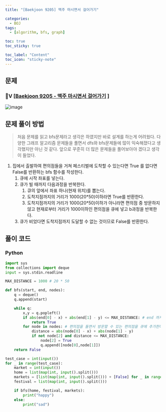```yaml
---
title: "[Baekjoon 9205] 맥주 마시면서 걸어가기" 

categories:
  - BOJ
tags:
  - [algorithm, bfs, graph]

toc: true
toc_sticky: true

toc_label: "Content"
toc_icon: "sticky-note"
---
```


## 문제

### 💛Ⅴ [[Baekjoon 9205 - 맥주 마시면서 걸어가기](https://www.acmicpc.net/problem/9205) ]

![image](https://user-images.githubusercontent.com/68420044/214731411-28addb7b-98c4-41a9-8952-6424cd5f9b9b.png)


## 문제 풀이 방법

> 처음 문제를 읽고 bfs문제라고 생각은 하였지만 바로 설계를 하는게 어려웠다. 다양한 그래프 알고리즘 문제들을 풀면서 dfs와 bfs문제들에 많이 익숙해졌다고 생각했지만 아닌 것 같다. 앞으로 꾸준히 더 많은 문제들을 풀어보아야 겠다고 생각이 들었다.

1. 집에서 출발하여 편의점들을 거쳐 페스티벌에 도착할 수 있는다면 True 를 없다면 False를 반환하는 bfs 함수를 작성한다. 
    1. 큐에 시작 좌표를 넣는다.
    2. 큐가 빌 때까지 다음과정을 반복한다. 
        1. 큐의 앞에서 좌표 하나(현재 위치)를 뽑는다. 
        2. 도착지점까지의 거리가 1000(20*50)이하라면 True를 반환한다. 
        3. 도착지점까지의 거리가 1000(20*50)이하가 아니라면 편의점 중 방문하지 않고 현재로부터 거리가 1000이하인 편의점을 큐에 넣고 b과정을 반복한다. 
    3. 큐가 비었다면 도착지점까지 도달할 수 없는 것이므로 False를 반환한다. 

## 풀이 코드

### Python

```python
import sys
from collections import deque
input = sys.stdin.readline

MAX_DISTANCE = 1000 # 20 * 50

def bfs(start, end, nodes):
    q = deque()
    q.append(start)

    while q:
        x,y = q.popleft()
        if abs(end[0] - x) + abs(end[1] - y) <= MAX_DISTANCE: # end 까지 도달할 수 있다면
            return True
        for node in nodes: # 편의점을 돌면서 방문할 수 있는 편의점을 큐에 추가한다.
            distance = abs(node[0] - x) + abs(node[1] - y)
            if not node[2] and distance <= MAX_DISTANCE:
                node[2] = True
                q.append([node[0],node[1]])
    return False

test_case = int(input())
for _ in range(test_case):
    market = int(input())
    home = list(map(int, input().split()))
    markets = [list(map(int, input().split())) + [False] for _ in range(market)]
    festival = list(map(int, input().split()))

    if bfs(home, festival, markets):
        print("happy")
    else:
        print("sad")
```